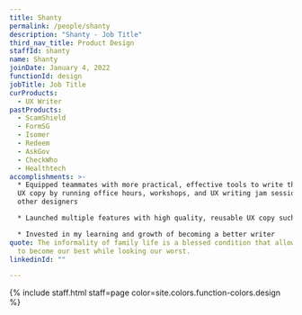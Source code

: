 ```yaml
---
title: Shanty
permalink: /people/shanty
description: "Shanty - Job Title"
third_nav_title: Product Design
staffId: shanty
name: Shanty
joinDate: January 4, 2022
functionId: design
jobTitle: Job Title
curProducts:
  - UX Writer
pastProducts:
  - ScamShield
  - FormSG
  - Isomer
  - Redeem
  - AskGov
  - CheckWho
  - Healthtech
accomplishments: >-
  * Equipped teammates with more practical, effective tools to write their own
  UX copy by running office hours, workshops, and UX writing jam sessions with
  other designers

  * Launched multiple features with high quality, reusable UX copy such as for HAS Pneumococcal vaccine campaigns and copy components for Care360

  * Invested in my learning and growth of becoming a better writer
quote: The informality of family life is a blessed condition that allows us all
  to become our best while looking our worst.
linkedinId: ""

---
```


{% include staff.html staff=page color=site.colors.function-colors.design %}
